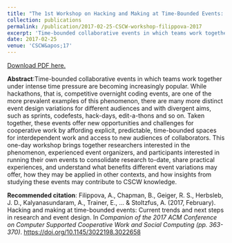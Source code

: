 ```yaml
---
title: "The 1st Workshop on Hacking and Making at Time-Bounded Events: Current Trends and Next Steps in Research and Event Design"
collection: publications
permalink: /publication/2017-02-25-CSCW-workshop-filippova-2017
excerpt: 'Time-bounded collaborative events in which teams work together under intense time pressure are becoming increasingly popular. While hackathons, that is, competitive overnight coding events, are one of the more prevalent examples of this phenomenon, there are many more distinct event design variations for different audiences and with divergent aims, such as sprints, codefests, hack-days, edit-a-thons and so on. Taken together, these events offer new opportunities and challenges for cooperative work by affording explicit, predictable, time-bounded spaces for interdependent work and access to new audiences of collaborators. This one-day workshop brings together researchers interested in the phenomenon, experienced event organizers, and participants interested in running their own events to consolidate research to-date, share practical experiences, and understand what benefits different event variations may offer, how they may be applied in other contexts, and how insights from studying these events may contribute to CSCW knowledge.'
date: 2017-02-25
venue: 'CSCW&apos;17'
---
```

[Download PDF here.](http://eipapa.github.io/hack-research-mmistakes/files/CSCW-workshop-filippova-2017.pdf)

**Abstract**:Time-bounded collaborative events in which teams work together under intense time pressure are becoming increasingly popular. While hackathons, that is, competitive overnight coding events, are one of the more prevalent examples of this phenomenon, there are many more distinct event design variations for different audiences and with divergent aims, such as sprints, codefests, hack-days, edit-a-thons and so on. Taken together, these events offer new opportunities and challenges for cooperative work by affording explicit, predictable, time-bounded spaces for interdependent work and access to new audiences of collaborators. This one-day workshop brings together researchers interested in the phenomenon, experienced event organizers, and participants interested in running their own events to consolidate research to-date, share practical experiences, and understand what benefits different event variations may offer, how they may be applied in other contexts, and how insights from studying these events may contribute to CSCW knowledge.

**Recommended citation**: Filippova, A., Chapman, B., Geiger, R. S., Herbsleb, J. D., Kalyanasundaram, A., Trainer, E., ... & Stoltzfus, A. (2017, February). Hacking and making at time-bounded events: Current trends and next steps in research and event design. In <i>Companion of the 2017 ACM Conference on Computer Supported Cooperative Work and Social Computing (pp. 363-370)</i>. https://doi.org/10.1145/3022198.3022658